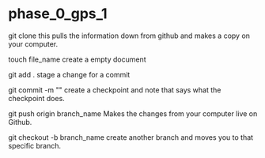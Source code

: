 # phase_0_gps_1


git clone <url>
    this pulls the information down from github and makes a copy on your computer. 

touch file_name
    create a empty document

git add . 
    stage a change for a commit

git commit -m ""
    create a checkpoint and note that says what the checkpoint does. 

git push origin branch_name
    Makes the changes from your computer live on Github. 

git checkout -b branch_name
	create another branch and moves you to that specific branch. 

